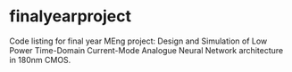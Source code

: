 # finalyearproject
Code listing for final year MEng project: Design and Simulation of Low Power Time-Domain Current-Mode Analogue Neural Network architecture in 180nm CMOS.
